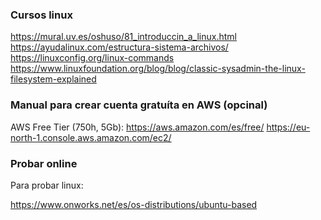 
### Cursos linux
https://mural.uv.es/oshuso/81_introduccin_a_linux.html
https://ayudalinux.com/estructura-sistema-archivos/
https://linuxconfig.org/linux-commands
https://www.linuxfoundation.org/blog/blog/classic-sysadmin-the-linux-filesystem-explained



### Manual para crear cuenta gratuíta en AWS (opcinal)
AWS Free Tier (750h,  5Gb): https://aws.amazon.com/es/free/
https://eu-north-1.console.aws.amazon.com/ec2/

### Probar online

Para probar linux: 

https://www.onworks.net/es/os-distributions/ubuntu-based